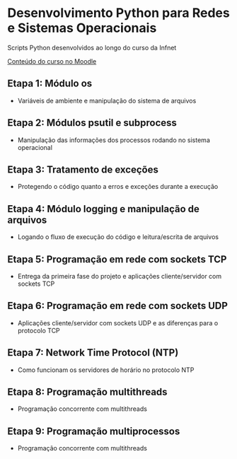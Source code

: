 # Desenvolvimento Python para Redes e Sistemas Operacionais

Scripts Python desenvolvidos ao longo do curso da Infnet

[Conteúdo do curso no Moodle](https://lms.infnet.edu.br/moodle/course/view.php?id=6036)

## Etapa 1: Módulo os
- Variáveis de ambiente e manipulação do sistema de arquivos

## Etapa 2: Módulos psutil e subprocess
- Manipulação das informações dos processos rodando no sistema operacional

## Etapa 3: Tratamento de exceções
- Protegendo o código quanto a erros e exceções durante a execução

## Etapa 4: Módulo logging e manipulação de arquivos
- Logando o fluxo de execução do código e leitura/escrita de arquivos

## Etapa 5: Programação em rede com sockets TCP
- Entrega da primeira fase do projeto e aplicações cliente/servidor com sockets TCP

## Etapa 6: Programação em rede com sockets UDP
- Aplicações cliente/servidor com sockets UDP e as diferenças para o protocolo TCP

## Etapa 7: Network Time Protocol (NTP) 
- Como funcionam os servidores de horário no protocolo NTP

## Etapa 8: Programação multithreads
- Programação concorrente com multithreads

## Etapa 9: Programação multiprocessos
- Programação concorrente com multithreads


